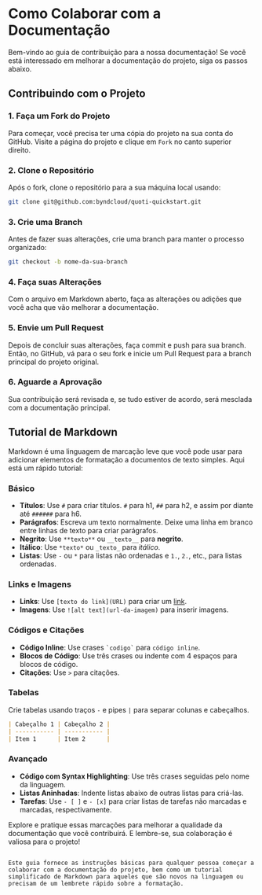 # Como Colaborar com a Documentação

Bem-vindo ao guia de contribuição para a nossa documentação! Se você está interessado em melhorar a documentação do projeto, siga os passos abaixo.

## Contribuindo com o Projeto

### 1. Faça um Fork do Projeto
Para começar, você precisa ter uma cópia do projeto na sua conta do GitHub. Visite a página do projeto e clique em `Fork` no canto superior direito.

### 2. Clone o Repositório
Após o fork, clone o repositório para a sua máquina local usando:
```sh
git clone git@github.com:byndcloud/quoti-quickstart.git
```

### 3. Crie uma Branch
Antes de fazer suas alterações, crie uma branch para manter o processo organizado:
```sh
git checkout -b nome-da-sua-branch
```

### 4. Faça suas Alterações
Com o arquivo em Markdown aberto, faça as alterações ou adições que você acha que vão melhorar a documentação.

### 5. Envie um Pull Request
Depois de concluir suas alterações, faça commit e push para sua branch. Então, no GitHub, vá para o seu fork e inicie um Pull Request para a branch principal do projeto original.

### 6. Aguarde a Aprovação
Sua contribuição será revisada e, se tudo estiver de acordo, será mesclada com a documentação principal.

## Tutorial de Markdown

Markdown é uma linguagem de marcação leve que você pode usar para adicionar elementos de formatação a documentos de texto simples. Aqui está um rápido tutorial:

### Básico

- **Títulos**: Use `#` para criar títulos. `#` para h1, `##` para h2, e assim por diante até `######` para h6.
- **Parágrafos**: Escreva um texto normalmente. Deixe uma linha em branco entre linhas de texto para criar parágrafos.
- **Negrito**: Use `**texto**` ou `__texto__` para **negrito**.
- **Itálico**: Use `*texto*` ou `_texto_` para _itálico_.
- **Listas**: Use `-` ou `*` para listas não ordenadas e `1.`, `2.`, etc., para listas ordenadas.

### Links e Imagens

- **Links**: Use `[texto do link](URL)` para criar um [link](#).
- **Imagens**: Use `![alt text](url-da-imagem)` para inserir imagens.

### Códigos e Citações

- **Código Inline**: Use crases `` `codigo` `` para `código inline`.
- **Blocos de Código**: Use três crases ou indente com 4 espaços para blocos de código.
- **Citações**: Use `>` para citações.

### Tabelas

Crie tabelas usando traços `-` e pipes `|` para separar colunas e cabeçalhos.

```md
| Cabeçalho 1 | Cabeçalho 2 |
| ----------- | ----------- |
| Item 1      | Item 2      |
```

### Avançado

- **Código com Syntax Highlighting**: Use três crases seguidas pelo nome da linguagem.
- **Listas Aninhadas**: Indente listas abaixo de outras listas para criá-las.
- **Tarefas**: Use `- [ ]` e `- [x]` para criar listas de tarefas não marcadas e marcadas, respectivamente.

Explore e pratique essas marcações para melhorar a qualidade da documentação que você contribuirá. E lembre-se, sua colaboração é valiosa para o projeto!
```

Este guia fornece as instruções básicas para qualquer pessoa começar a colaborar com a documentação do projeto, bem como um tutorial simplificado de Markdown para aqueles que são novos na linguagem ou precisam de um lembrete rápido sobre a formatação.